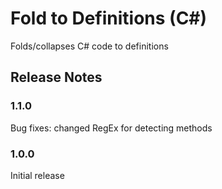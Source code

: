 # Fold to Definitions (C#)

Folds/collapses C# code to definitions

## Release Notes

### 1.1.0

Bug fixes: changed RegEx for detecting methods

### 1.0.0

Initial release